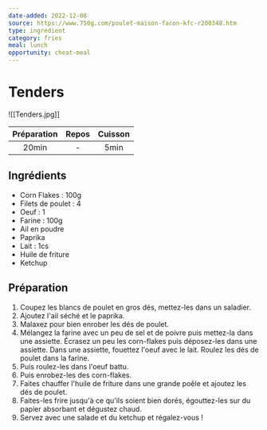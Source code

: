 ```yaml
---
date-added: 2022-12-08
source: https://www.750g.com/poulet-maison-facon-kfc-r200348.htm
type: ingredient
category: fries
meal: lunch
opportunity: cheat-meal
---
```


# Tenders

![[Tenders.jpg]]

| Préparation | Repos | Cuisson |
|:-----------:|:-----:|:-------:|
|    20min    |   -   |  5min   |

## Ingrédients

- Corn Flakes : 100g
- Filets de poulet : 4
- Oeuf : 1
- Farine : 100g
- Ail en poudre
- Paprika
- Lait : 1cs
- Huile de friture
- Ketchup

## Préparation

1. Coupez les blancs de poulet en gros dés, mettez-les dans un saladier.
2. Ajoutez l'ail séché et le paprika.
3. Malaxez pour bien enrober les dés de poulet.
4. Mélangez la farine avec un peu de sel et de poivre puis mettez-la dans une assiette. Écrasez un peu les corn-flakes puis déposez-les dans une assiette. Dans une assiette, fouettez l'oeuf avec le lait. Roulez les dés de poulet dans la farine.
5. Puis roulez-les dans l'oeuf battu.
6. Puis enrobez-les des corn-flakes.
7. Faites chauffer l'huile de friture dans une grande poêle et ajoutez les dés de poulet.
8. Faites-les frire jusqu'à ce qu'ils soient bien dorés, égouttez-les sur du papier absorbant et dégustez chaud.
9. Servez avec une salade et du ketchup et régalez-vous !
